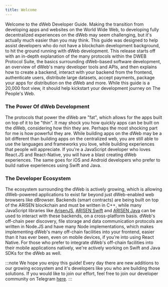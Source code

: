 ```yaml
---
title: Welcome
---
```


Welcome to the dWeb Developer Guide. Making the transition from developing apps and websites on the World Wide Web, to developing fully decentralized experiences on the dWeb may seem challenging, but it's actually much easier than you may think. This guide was designed to help assist developers who do not have a blockchain development background, to hit the ground running with dWeb development. This release starts off with an in-depth explanation of the many protocols within the DWEB Protocol Suite, the basics surrounding dWeb-based software development, an overview of dWeb's many developer tools and APIs, and then explains how to create a backend, interact with your backend from the frontend, authenticate users, distribute large datasets, accept payments, package your apps for distribution on the dWeb and more. While this guide is a 20,000 foot view, it should help kickstart your development journey on The People's Web.

### The Power Of dWeb Development
The protocols that power the dWeb are "fat", which allows for the apps built on top of it to be "thin". It may shock you how quickly apps can be built on the dWeb, considering how thin they are. Perhaps the most shocking part for me is how powerful they are. While building apps on the dWeb may be a bit different than building apps on the centralized web, you are still able to use the languages and frameworks you love, while building experiences that people will appreciate. If you're a JavaScript developer who loves React.JS and React-Native, you will have a blast creating dWeb experiences. The same goes for iOS and Android developers who prefer to build native experiences using Swift and Java.

### The Developer Ecosystem 
The ecosystem surrounding the dWeb is actively growing, which is allowing dWeb-powered applications to exist far beyond just dWeb-enabled web browsers like dBrowser. Backends (smart contracts) are being built on top of the ARISEN blockchain and must be written in C++, while many JavaScript libraries like [ArisenJS](https://github.com/arisenio/arisenjsv1), [ARISEN Swift](https://github.com/arisenio/arisen-swift) and [ARISEN Java](https://github.com/arisenio/arisen-java) can be used to interact with these backends, on a cross-platform basis. dWeb's off-chain peer discovery, file storage and data communication protocols are written in Node.JS and have many Node implementations, which makes implementing dWeb's many off-chain facilities into your frontend, easier than it has ever been, even on mobile devices, if you're into using React Native. For those who prefer to integrate dWeb's off-chain facilities into their mobile applications natively, we're actively working on Swift and Java SDKs for the dWeb as well. 

:::note
We hope you enjoy this guide! Every day there are new additions to our growing ecosystem and it's developers like you who are building those solutions. If you would like to join our effort, feel free to join our developer community on Telegram [here](https://t.me/dweb1776).
:::